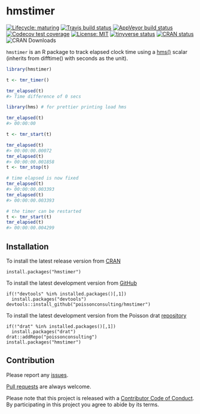 
<!-- README.md is generated from README.Rmd. Please edit that file -->

# hmstimer

<!-- badges: start -->

[![Lifecycle:
maturing](https://img.shields.io/badge/lifecycle-maturing-blue.svg)](https://www.tidyverse.org/lifecycle/#maturing)
[![Travis build
status](https://travis-ci.com/poissonconsulting/hmstimer.svg?branch=master)](https://travis-ci.com/poissonconsulting/hmstimer)
[![AppVeyor build
status](https://ci.appveyor.com/api/projects/status/github/poissonconsulting/hmstimer?branch=master&svg=true)](https://ci.appveyor.com/project/poissonconsulting/hmstimer)
[![Codecov test
coverage](https://codecov.io/gh/poissonconsulting/hmstimer/branch/master/graph/badge.svg)](https://codecov.io/gh/poissonconsulting/hmstimer?branch=master)
[![License:
MIT](https://img.shields.io/badge/License-MIT-green.svg)](https://opensource.org/licenses/MIT)
[![tinyverse
status](https://tinyverse.netlify.com/badge/hmstimer)](https://CRAN.R-project.org/package=hmstimer)
[![CRAN
status](https://www.r-pkg.org/badges/version/hmstimer)](https://cran.r-project.org/package=hmstimer)
![CRAN Downloads](http://cranlogs.r-pkg.org/badges/hmstimer)
<!-- badges: end -->

`hmstimer` is an R package to track elapsed clock time using a
[hms()](https://github.com/tidyverse/hms) scalar (inherits from
difftime() with seconds as the unit).

``` r
library(hmstimer)

t <- tmr_timer()

tmr_elapsed(t)
#> Time difference of 0 secs

library(hms) # for prettier printing load hms

tmr_elapsed(t)
#> 00:00:00

t <- tmr_start(t)

tmr_elapsed(t)
#> 00:00:00.00072
tmr_elapsed(t)
#> 00:00:00.001858
t <- tmr_stop(t)

# time elapsed is now fixed
tmr_elapsed(t)
#> 00:00:00.003393
tmr_elapsed(t)
#> 00:00:00.003393

# the timer can be restarted
t <- tmr_start(t)
tmr_elapsed(t)
#> 00:00:00.004299
```

## Installation

To install the latest release version from
[CRAN](https://cran.r-project.org)

    install.packages("hmstimer")

To install the latest development version from
[GitHub](https://github.com/poissonconsulting/hmstimer)

    if(!"devtools" %in% installed.packages()[,1]) 
      install.packages("devtools")
    devtools::install_github("poissonconsulting/hmstimer")

To install the latest development version from the Poisson drat
[repository](https://github.com/poissonconsulting/drat)

    if(!"drat" %in% installed.packages()[,1]) 
      install.packages("drat")
    drat::addRepo("poissonconsulting")
    install.packages("hmstimer")

## Contribution

Please report any
[issues](https://github.com/poissonconsulting/hmstimer/issues).

[Pull requests](https://github.com/poissonconsulting/hmstimer/pulls) are
always welcome.

Please note that this project is released with a [Contributor Code of
Conduct](CODE_OF_CONDUCT.md). By participating in this project you agree
to abide by its terms.

